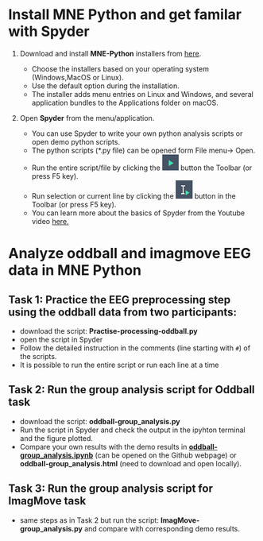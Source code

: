 # Install MNE Python and get familar with Spyder

1. Download and install **MNE-Python** installers from [here](https://mne.tools/stable/install/installers.html#installers).

    - Choose the installers based on your operating system (Windows,MacOS or Linux).
    - Use the default option during the installation.
    - The installer adds menu entries on Linux and Windows, and several application bundles to the Applications folder on macOS.

2. Open **Spyder** from the menu/application. 

    - You can use Spyder to write your own python analysis scripts or open demo python scripts.
    - The python scripts (*.py file) can be opened form File menu-> Open.
    - Run the entire script/file by clicking the ![](button1.png) button the Toolbar (or press F5 key).
    - Run selection or current line by clicking the  ![](button2.png)  button in the Toolbar (or press F5 key).
    - You can learn more about the basics of Spyder from the Youtube video [here.](https://www.youtube.com/watch?v=WV9bm4ey7Cg&list=PLPonohdiDqg9epClEcXoAPUiK0pN5eRoc&index=2)

# Analyze oddball and imagmove EEG data in MNE Python

## Task 1: Practice the EEG preprocessing step using the oddball data from two participants:
* download the script: **Practise-processing-oddball.py**
* open the script in Spyder
* Follow the detailed instruction in the comments (line starting with `#`) of the scripts.
* It is possible to run the entire script or run each line at a time

## Task 2: Run the group analysis script for Oddball task
* download the script: **oddball-group_analysis.py**
* Run the script in Spyder and check the output in the ipyhton terminal and the figure plotted.
* Compare your own results with the demo results in  **[oddball-group_analysis.ipynb](https://github.com/weiyongxu/CIBA120-2022-Analyzing-EEG/blob/master/script/oddball-group-analysis.ipynb)** (can be opened on the Github webpage) or **oddball-group_analysis.html** (need to download and open locally).
## Task 3: Run the group analysis script for ImagMove task
* same steps as in Task 2 but run the script: **ImagMove-group_analysis.py** and compare with corresponding demo results.
